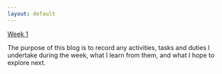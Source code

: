 ```yaml
---
layout: default
---
```


[Week 1](Week-1.html)

The purpose of this blog is to record any activities, tasks and duties I undertake during the week, what I learn from them, and what I hope to explore next.
